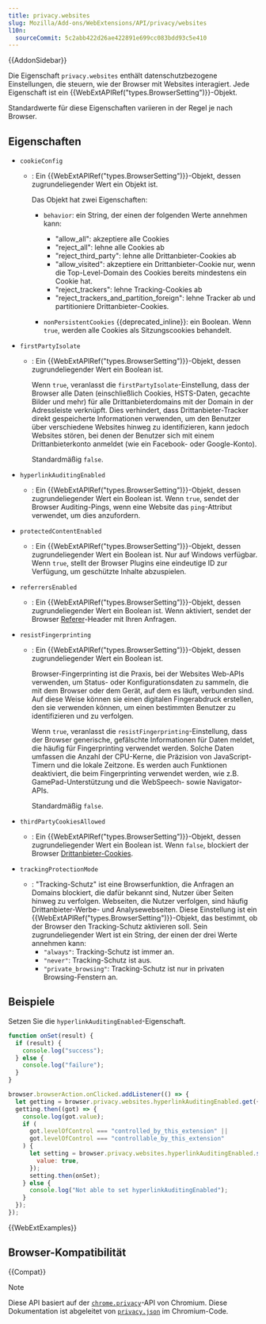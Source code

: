 ```yaml
---
title: privacy.websites
slug: Mozilla/Add-ons/WebExtensions/API/privacy/websites
l10n:
  sourceCommit: 5c2abb422d26ae422891e699cc083bdd93c5e410
---
```


{{AddonSidebar}}

Die Eigenschaft `privacy.websites` enthält datenschutzbezogene Einstellungen, die steuern, wie der Browser mit Websites interagiert. Jede Eigenschaft ist ein {{WebExtAPIRef("types.BrowserSetting")}}-Objekt.

Standardwerte für diese Eigenschaften variieren in der Regel je nach Browser.

## Eigenschaften

- `cookieConfig`
  - : Ein {{WebExtAPIRef("types.BrowserSetting")}}-Objekt, dessen zugrundeliegender Wert ein Objekt ist.

    Das Objekt hat zwei Eigenschaften:
    - `behavior`: ein String, der einen der folgenden Werte annehmen kann:
      - "allow_all": akzeptiere alle Cookies
      - "reject_all": lehne alle Cookies ab
      - "reject_third_party": lehne alle Drittanbieter-Cookies ab
      - "allow_visited": akzeptiere ein Drittanbieter-Cookie nur, wenn die Top-Level-Domain des Cookies bereits mindestens ein Cookie hat.
      - "reject_trackers": lehne Tracking-Cookies ab
      - "reject_trackers_and_partition_foreign": lehne Tracker ab und partitioniere Drittanbieter-Cookies.

    - `nonPersistentCookies` {{deprecated_inline}}: ein Boolean. Wenn `true`, werden alle Cookies als Sitzungscookies behandelt.

- `firstPartyIsolate`
  - : Ein {{WebExtAPIRef("types.BrowserSetting")}}-Objekt, dessen zugrundeliegender Wert ein Boolean ist.

    Wenn `true`, veranlasst die `firstPartyIsolate`-Einstellung, dass der Browser alle Daten (einschließlich Cookies, HSTS-Daten, gecachte Bilder und mehr) für alle Drittanbieterdomains mit der Domain in der Adressleiste verknüpft. Dies verhindert, dass Drittanbieter-Tracker direkt gespeicherte Informationen verwenden, um den Benutzer über verschiedene Websites hinweg zu identifizieren, kann jedoch Websites stören, bei denen der Benutzer sich mit einem Drittanbieterkonto anmeldet (wie ein Facebook- oder Google-Konto).

    Standardmäßig `false`.

- `hyperlinkAuditingEnabled`
  - : Ein {{WebExtAPIRef("types.BrowserSetting")}}-Objekt, dessen zugrundeliegender Wert ein Boolean ist. Wenn `true`, sendet der Browser Auditing-Pings, wenn eine Website das `ping`-Attribut verwendet, um dies anzufordern.
- `protectedContentEnabled`
  - : Ein {{WebExtAPIRef("types.BrowserSetting")}}-Objekt, dessen zugrundeliegender Wert ein Boolean ist. Nur auf Windows verfügbar. Wenn `true`, stellt der Browser Plugins eine eindeutige ID zur Verfügung, um geschützte Inhalte abzuspielen.
- `referrersEnabled`
  - : Ein {{WebExtAPIRef("types.BrowserSetting")}}-Objekt, dessen zugrundeliegender Wert ein Boolean ist. Wenn aktiviert, sendet der Browser [Referer](/de/docs/Web/HTTP/Reference/Headers/Referer)-Header mit Ihren Anfragen.
- `resistFingerprinting`
  - : Ein {{WebExtAPIRef("types.BrowserSetting")}}-Objekt, dessen zugrundeliegender Wert ein Boolean ist.

    Browser-Fingerprinting ist die Praxis, bei der Websites Web-APIs verwenden, um Status- oder Konfigurationsdaten zu sammeln, die mit dem Browser oder dem Gerät, auf dem es läuft, verbunden sind. Auf diese Weise können sie einen digitalen Fingerabdruck erstellen, den sie verwenden können, um einen bestimmten Benutzer zu identifizieren und zu verfolgen.

    Wenn `true`, veranlasst die `resistFingerprinting`-Einstellung, dass der Browser generische, gefälschte Informationen für Daten meldet, die häufig für Fingerprinting verwendet werden. Solche Daten umfassen die Anzahl der CPU-Kerne, die Präzision von JavaScript-Timern und die lokale Zeitzone. Es werden auch Funktionen deaktiviert, die beim Fingerprinting verwendet werden, wie z.B. GamePad-Unterstützung und die WebSpeech- sowie Navigator-APIs.

    Standardmäßig `false`.

- `thirdPartyCookiesAllowed`
  - : Ein {{WebExtAPIRef("types.BrowserSetting")}}-Objekt, dessen zugrundeliegender Wert ein Boolean ist. Wenn `false`, blockiert der Browser [Drittanbieter-Cookies](/de/docs/Web/Privacy/Guides/Third-party_cookies).
- `trackingProtectionMode`
  - : "Tracking-Schutz" ist eine Browserfunktion, die Anfragen an Domains blockiert, die dafür bekannt sind, Nutzer über Seiten hinweg zu verfolgen. Webseiten, die Nutzer verfolgen, sind häufig Drittanbieter-Werbe- und Analysewebseiten. Diese Einstellung ist ein {{WebExtAPIRef("types.BrowserSetting")}}-Objekt, das bestimmt, ob der Browser den Tracking-Schutz aktivieren soll. Sein zugrundeliegender Wert ist ein String, der einen der drei Werte annehmen kann:
    - `"always"`: Tracking-Schutz ist immer an.
    - `"never"`: Tracking-Schutz ist aus.
    - `"private_browsing"`: Tracking-Schutz ist nur in privaten Browsing-Fenstern an.

## Beispiele

Setzen Sie die `hyperlinkAuditingEnabled`-Eigenschaft.

```js
function onSet(result) {
  if (result) {
    console.log("success");
  } else {
    console.log("failure");
  }
}

browser.browserAction.onClicked.addListener(() => {
  let getting = browser.privacy.websites.hyperlinkAuditingEnabled.get({});
  getting.then((got) => {
    console.log(got.value);
    if (
      got.levelOfControl === "controlled_by_this_extension" ||
      got.levelOfControl === "controllable_by_this_extension"
    ) {
      let setting = browser.privacy.websites.hyperlinkAuditingEnabled.set({
        value: true,
      });
      setting.then(onSet);
    } else {
      console.log("Not able to set hyperlinkAuditingEnabled");
    }
  });
});
```

{{WebExtExamples}}

## Browser-Kompatibilität

{{Compat}}

> [!NOTE]
> Diese API basiert auf der [`chrome.privacy`](https://developer.chrome.com/docs/extensions/reference/api/privacy)-API von Chromium. Diese Dokumentation ist abgeleitet von [`privacy.json`](https://chromium.googlesource.com/chromium/src/+/master/chrome/common/extensions/api/privacy.json) im Chromium-Code.
